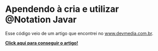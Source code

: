# Apendendo à cria e utilizar @Notation Javar

Esse código veio de um artigo que encontrei no www.devmedia.com.br.

**[Click aqui para conseguir o artigo!](https://www.devmedia.com.br/como-criar-anotacoes-em-java/32461)**
